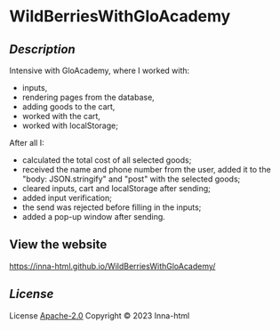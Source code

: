 # WildBerriesWithGloAcademy

## *Description*

Intensive with GloAcademy, where I worked with:
- inputs,
- rendering pages from the database,
- adding goods to the cart,
- worked with the cart,
- worked with localStorage;

After all I:
- calculated the total cost of all selected goods;
- received the name and phone number from the user, added it to the "body: JSON.stringify" and "post" with the selected goods;
- cleared inputs, cart and localStorage after sending;
- added input verification;
- the send was rejected before filling in the inputs;
- added a pop-up window after sending.

## View the website
https://inna-html.github.io/WildBerriesWithGloAcademy/

## *License*

License [Apache-2.0](https://www.apache.org/licenses/LICENSE-2.0) Copyright © 2023 Inna-html
